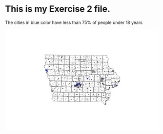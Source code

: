 # This is my Exercise 2 file.
The cities in blue color have less than 75% of people under 18 years

![This is a map I made](ex2b.jpg)
